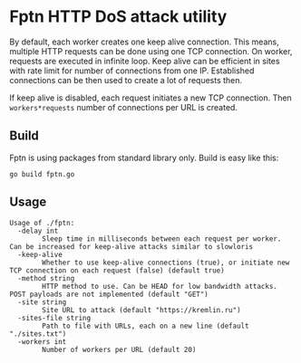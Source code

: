 # Fptn HTTP DoS attack utility

By default, each worker creates one keep alive connection. This means, multiple HTTP requests can be done using one TCP connection. On worker, requests are executed in infinite loop. Keep alive can be efficient in sites with rate limit for number of connections from one IP. Established connections can be then used to create a lot of requests then.

If keep alive is disabled, each request initiates a new TCP connection. Then `workers*requests` number of connections per URL is created.

## Build

Fptn is using packages from standard library only. Build is easy like this:

```
go build fptn.go
```

## Usage

```
Usage of ./fptn:
  -delay int
    	Sleep time in milliseconds between each request per worker. Can be increased for keep-alive attacks similar to slowloris
  -keep-alive
    	Whether to use keep-alive connections (true), or initiate new TCP connection on each request (false) (default true)
  -method string
    	HTTP method to use. Can be HEAD for low bandwidth attacks. POST payloads are not implemented (default "GET")
  -site string
    	Site URL to attack (default "https://kremlin.ru")
  -sites-file string
    	Path to file with URLs, each on a new line (default "./sites.txt")
  -workers int
    	Number of workers per URL (default 20)
```
